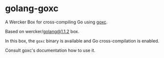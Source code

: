 golang-goxc
===========

A Wercker Box for cross-compiling Go using [goxc](https://github.com/laher/goxc).

Based on wercker/golang@1.1.2 box.

In this box, the `goxc` binary is available and Go cross-compilation is enabled.

Consult goxc's documentation how to use it.
